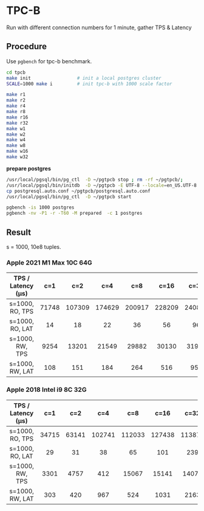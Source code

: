# TPC-B

Run with different connection numbers for 1 minute, gather TPS & Latency



## Procedure

Use `pgbench` for tpc-b benchmark.

```bash
cd tpcb
make init                 # init a local postgres cluster
SCALE=1000 make i         # init tpc-b with 1000 scale factor

make r1
make r2
make r4
make r8
make r16
make r32
make w1
make w2
make w4
make w8
make w16
make w32
```

**prepare postgres**

```bash
/usr/local/pgsql/bin/pg_ctl  -D ~/pgtpcb stop ; rm -rf ~/pgtpcb/;
/usr/local/pgsql/bin/initdb  -D ~/pgtpcb -E UTF-8 --locale=en_US.UTF-8 --lc-collate=C
cp postgresql.auto.conf ~/pgtpcb/postgresql.auto.conf
/usr/local/pgsql/bin/pg_ctl  -D ~/pgtpcb start
```

```bash
pgbench -is 1000 postgres
pgbench -nv -P1 -r -T60 -M prepared  -c 1 postgres
```



## Result

s = 1000, 10e8 tuples.

### Apple 2021 M1 Max 10C 64G 

|          TPS / Latency (µs)          | c=1  | c=2  | c=4  |  c=8   |  c=16  |  c=32  |
| :--------------------------------: | :--: | :--: | :--: | :----: | :----: | :----: |
| s=1000, RO, TPS | 71748 | 107309 | 174629 | 200917 | 228209 | 240841 |
| s=1000, RO, LAT | 14 | 18 | 22 | 36 | 56 | 96 |
| s=1000, RW, TPS | 9254 | 13201 | 21549 | 29882 | 30130 | 31903 |
| s=1000, RW, LAT | 108 | 151 | 184 | 264 | 516 | 953 |

### Apple 2018 Intel i9 8C 32G

|      TPS / Latency (µs)      | c=1  | c=2  | c=4  | c=8  | c=16 | c=32 |
| :----------------: | :--: | :--: | :--: | :--: | :--: | :--: |
|     s=1000, RO, TPS     | 34715 | 63141 | 102741 | 112033 | 127438 | 113870 |
|     s=1000, RO, LAT     | 29 | 31 | 38 | 65 | 101 | 239 |
| s=1000, RW, TPS | 3301 | 4757 | 412 | 15067 | 15141 | 14075 |
| s=1000, RW, LAT | 303 | 420 | 967 | 524 | 1031 | 2163 |

